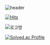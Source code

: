 ![header](https://capsule-render.vercel.app/api?type=waving&color=#FF7D29&height=300&section=header&text=Hello(){};&fontSize=90)

[![Hits](https://hits.seeyoufarm.com/api/count/incr/badge.svg?url=https%3A%2F%2Fgithub.com%2FMyung-Il&count_bg=%23E68369&title_bg=%23131842&icon=&icon_color=%23FFFFFF&title=hits&edge_flat=false)](https://hits.seeyoufarm.com)

![로고명](https://img.shields.io/badge/Python-#FF8F00.svg?&style=for-the-badge&logo=Python&logoColor=#000000)

[![Solved.ac Profile](http://mazassumnida.wtf/api/v2/generate_badge?boj=ktr040415)](https://solved.ac/ktr040415/)
